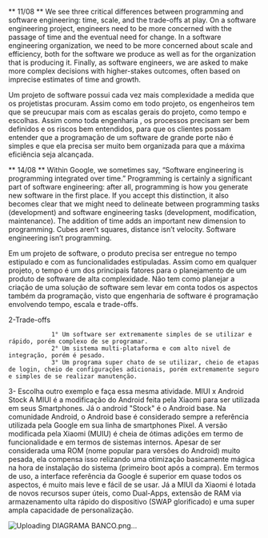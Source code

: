 ** 11/08 **
We see three critical differences between programming and software engineering: time, scale, and the trade-offs at play. On a software engineering project, engineers need to be 
more concerned with the passage of time and the eventual need for change. In a software engineering organization, we need to be more concerned about scale and efficiency, both for 
the software we produce as well as for the organization that is producing it. Finally, as software engineers, we are asked to make more complex decisions with higher-stakes outcomes, often based 
on imprecise estimates of time and growth.

Um projeto de software possui cada vez mais complexidade a medida que os projetistas procuram. Assim como em todo projeto, os engenheiros tem que se preucupar mais com as escalas 
gerais do projeto, como tempo e escolhas.
Assim como toda engenharia , os processos precisam ser bem definidos e os riscos bem entendidos, para que os clientes possam entender que a programação
de um software de grande porte não é simples e que ela precisa ser muito bem organizada para que a máxima eficiência seja alcançada.

** 14/08 **
Within Google, we sometimes say, “Software engineering is programming integrated over time.” Programming is certainly a significant part of software engineering: after all, programming is 
how you generate new software in the first place. If you accept this distinction, it also becomes clear that we might need to delineate between programming tasks (development) and software 
engineering tasks (development, modification, maintenance). The addition of time adds an important new dimension to programming. Cubes aren’t squares, distance isn’t velocity.
Software engineering isn’t programming.

Em um projeto de software, o produto precisa ser entregue no tempo estipulado e com as funcionalidades estipuladas. Assim como em qualquer projeto, o tempo é um dos principais fatores para 
o planejamento de um produto de software de alta complexidade. Não tem como planejar a criação de uma solução de software sem levar em conta todos os aspectos também da programação, visto que engenharia de software
é programação envolvendo tempo, escala e trade-offs.

2-Trade-offs

                1° Um software ser extremamente simples de se utilizar e rápido, porém complexo de se programar.
                2° Um sistema multi-plataforma e com alto nivel de integração, porém é pesado.
                3° Um programa super chato de se utilizar, cheio de etapas de login, cheio de configurações adicionais, porém extremamente seguro e simples de se realizar manutenção.

3- Escolha outro exemplo e faça essa mesma atividade.
    MIUI x Android Stock
    A MIUI é a modificação do Android feita pela Xiaomi para ser utilizada em seus Smartphones. Já o android "Stock" é o Android base.
    Na comunidade Android, o Android base é considerado sempre a referência utilizada pela Google em sua linha de smartphones Pixel.
    A versão modificada pela Xiaomi (MUIU) é cheia de ótimas adições em termo de funcionalidade e em termos de sistemas internos. Apesar de ser considerada uma ROM (nome popular para versões do Android)
muito pesada, ela compensa isso relizando uma otimização basicamente mágica na hora de instalação do sistema (primeiro boot após a compra).
    Em termos de uso, a interface referência da Google é superior em quase todos os aspectos, é muito mais leve e fácil de se usar. 
    Já a MIUI da Xiaomi é lotada de novos recursos super úteis, como Dual-Apps, extensão de RAM via armazenamento ulta rápido do dispositivo (SWAP glorificado) e uma super ampla capacidade de personalização.

![Uploading DIAGRAMA BANCO.png…]()

